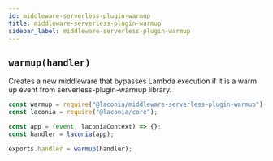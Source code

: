```yaml
---
id: middleware-serverless-plugin-warmup
title: middleware-serverless-plugin-warmup
sidebar_label: middleware-serverless-plugin-warmup
---
```


## `warmup(handler)`

Creates a new middleware that bypasses Lambda execution if it is a warm up event
from serverless-plugin-warmup library.

```js
const warmup = require("@laconia/middleware-serverless-plugin-warmup")();
const laconia = require("@laconia/core");

const app = (event, laconiaContext) => {};
const handler = laconia(app);

exports.handler = warmup(handler);
```
